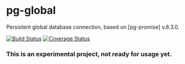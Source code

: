 pg-global
=========

Persistent global database connection, based on [pg-promise] v.6.3.0.

[![Build Status](https://travis-ci.org/vitaly-t/pg-global.svg?branch=master)](https://travis-ci.org/vitaly-t/pg-global)
[![Coverage Status](https://coveralls.io/repos/vitaly-t/pg-global/badge.svg?branch=master)](https://coveralls.io/r/vitaly-t/pg-global?branch=master)

### This is an experimental project, not ready for usage yet.


